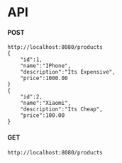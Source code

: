 # API

#### POST

```
http://localhost:8080/products
{
	"id":1,
	"name":"IPhone",
	"description":"Its Expensive",
	"price":1000.00
}
{
	"id":2,
	"name":"Xiaomi",
	"description":"Its Cheap",
	"price":100.00
}
```

#### GET

```
http://localhost:8080/products
```